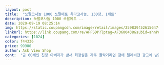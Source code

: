 ```yaml
---
layout: post 
title:  "쏘팔코사놀 1000 쏘팔메토 옥타코사놀, 130정, 1세트" 
description: 쏘팔코사놀 1000 쏘팔메토 ..
date: 2020-09-19 08:25:14 
img: https://static.coupangcdn.com/image/retail/images/259839452615647-f335d9fa-c9d7-489a-8e2b-e886896ffeb1.jpg 
linkUrl: https://link.coupang.com/re/AFFSDP?lptag=AF3600438&subid=ahnPublicAsk&pageKey=1343625829&itemId=2371124798&vendorItemId=70367080595&traceid=V0-113-2f0c095a79233d92 
categories: [1024] 
color: f44336 
price: 99900 
author: Ask View Shop 
cont:  "곧 60세인 친정 아버지가 밤새 화장실을 자주 들락거리던 참에 텔레비전 광고에 남진이 추천하는 쏘팔매토를 주문했음 하더라구요.<br/> 다른 곳과 가격차이는 없이 다 똑같아 로켓배송으로 다음날 새벽 바로 받아 봤어요!<br/>복용한지가얼마아되서잘은모르겠지만<br/>소변보기가조금낳아진것같답니다<br/>소변보는게시원하지않아서<br/>아직은 잘모르겠습니다 부디효과가<br/>열면 2개의 상자가 들어있고 2개월분×2개씩 4개월분이었어요 추가로 10정 정도 더 들어있구요.<br/> 초록색의 큰 알로 구성되어있네요<br/>일주일도채 안먹었지만 효과가 조금씩 드러나고 있다고 해요 4개월 꾸준히 먹어보고 효과를 지켜봐야겠어요^^<br/>있기를 바라면서 효과있으면 또구매함니다<br/>좀더먹었보고한답니다<br/>" 
---
```

